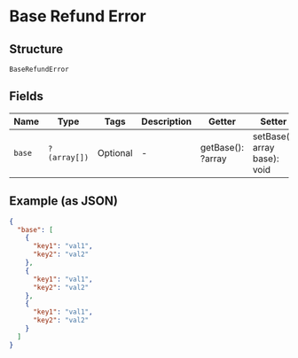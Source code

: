 
# Base Refund Error

## Structure

`BaseRefundError`

## Fields

| Name | Type | Tags | Description | Getter | Setter |
|  --- | --- | --- | --- | --- | --- |
| `base` | `?(array[])` | Optional | - | getBase(): ?array | setBase(?array base): void |

## Example (as JSON)

```json
{
  "base": [
    {
      "key1": "val1",
      "key2": "val2"
    },
    {
      "key1": "val1",
      "key2": "val2"
    },
    {
      "key1": "val1",
      "key2": "val2"
    }
  ]
}
```

